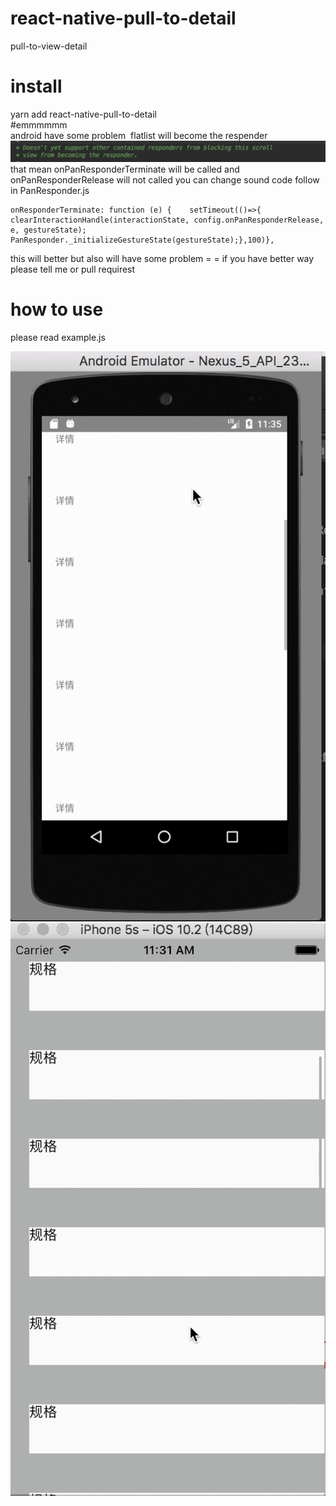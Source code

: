 # react-native-pull-to-detail
pull-to-view-detail
# install   
yarn add react-native-pull-to-detail <br/>
#emmmmmm<br/>
android have some problem  flatlist will become the respender
![Alt text](https://github.com/pj0579/react-native-pull-to-detail/blob/master/set.png)
that mean onPanResponderTerminate will be called and onPanResponderRelease will not called
you can change sound code follow in PanResponder.js

    onResponderTerminate: function (e) {    setTimeout(()=>{
    clearInteractionHandle(interactionState, config.onPanResponderRelease, e, gestureState);
    PanResponder._initializeGestureState(gestureState);},100)},
      
this will better but also will have some problem = = 
if you have better way please tell me or pull requirest
# how to use
please read example.js 

![Alt text](https://github.com/pj0579/react-native-pull-to-detail/blob/master/android-demo.gif?raw=true)
![Alt text](https://github.com/pj0579/react-native-pull-to-detail/blob/master/ios-demo.gif?raw=true)

